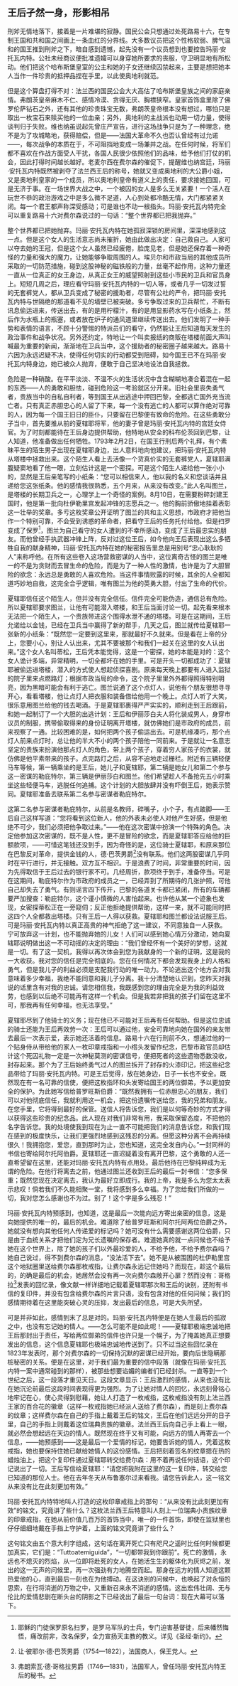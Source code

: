 ## 王后孑然一身，形影相吊

刑斧无情地落下，接着是一片难堪的寂静。国民公会只想通过处死路易十六，在专制王国和共和国之间画上一条血红的分界线。大多数议员把这个性格软弱、脾气温和的国王推到刑斧之下，暗自感到遗憾，起先没有一个议员想到也要控告玛丽·安托瓦内特。公社未经商议便批准遗孀可以身穿她所要求的丧服，守卫明显地有所松动。他们把这个哈布斯堡皇室的公主和她的子女还继续囚禁起来，主要是想把她本人当作一件珍贵的抵押品捏在手里，以此使奥地利就范。

但是这个算盘打得不对：法兰西的国民公会大大高估了哈布斯堡皇族之间的家庭亲情。弗朗茨皇帝麻木不仁、感情冷漠、贪得无厌、胸襟狭窄。皇家首饰盒里除了佛罗伦萨钻石之外，还有其他的珍贵珠宝无数，弗朗茨皇帝根本没有想过，哪怕只是取出一枚宝石来赎买他的一位血亲；另外，奥地利的主战派也动用一切力量，使得谈判归于失败。维也纳虽说起先曾庄严宣告，进行这场战争只是为了一种理念，绝不是为了攻城略地，获得赔偿，但是——法国大革命不久也否认曾经有过允诺——，每次战争的本质在于，不可阻挡地变成一场兼并之战。在任何时候，将军们都不喜欢在作战方面受人干扰，各国人民很少依照他们的品味，给予他们打仗的机会，因此打得时间越长越好。老麦尔西在费尔森的催促下，提醒维也纳宫廷，玛丽·安托瓦内特既然被剥夺了法兰西王后的称号，她就又变成奥地利的大公爵小姐，又是奥地利皇家的一个成员，所以奥地利皇帝有道义上的责任，要求接她回国，可是无济于事。在一场世界大战之中，一个被囚的女人是多么无关紧要！一个活人在玩世不恭的政治游戏之中是多么微不足道，人心到处都冷酷无情，大门都紧紧关闭。每一个君王都声称深受感动；可是谁也不动一根指头。玛丽·安托瓦内特完全可以重复路易十六对费尔森说过的一句话：“整个世界都已把我抛弃。”

整个世界都已把她抛弃。玛丽·安托瓦内特在她孤寂深锁的房间里，深深地感到这一点。但是这个女人的生活意志尚未摧折，她由此做出决定：自己救自己。人家可以夺去她的王冠，但是这个女人虽然已经疲倦，脸庞见老，但是她还保存着一种奇怪的力量和强大的魔力，让她能够争取周围的人。埃贝尔和市政当局的其他成员所采取的一切防范措施，碰到这股神秘的磁铁般的力量，丝毫不起作用，这种力量还一直从一位真正的女王身边，从真正女王的威望照射到这些小市民的卫兵和官员身上。短短几周之后，理应看守玛丽·安托瓦内特的一切人等，或者几乎一切发过誓的无套裤党人，都从卫兵变成了秘密的援助者，尽管有公社的严令，把玛丽·安托瓦内特与世隔绝的那道看不见的墙壁已被突破。多亏争取过来的卫兵帮忙，不断有讯息偷运进来，传送出去，有的是用柠檬汁，有的是用显影药水写在小纸条上，然后作为水瓶上的瓶塞，或者放在炉子的通风道里继续传送出去。他们发明了一种手势和表情的语言，不顾十分警惕的特派员们的看守，仍然能让王后知道每天发生的政治事件和战争状况。另外还约定，特地让一个叫卖报纸的商贩在塔楼前面大声叫喊最为重要的新闻，渐渐地在卫兵当中，这个援助者的秘密圈子越来越大。路易十六因为永远迟疑不决，使得任何切实的行动都受到阻碍，如今国王已不在玛丽·安托瓦内特身边，她已被众人抛弃，便敢于自己坚决地设法自我拯救。

危险是一种硝酸。在平平淡淡、不温不火的生活状况中含含糊糊地凑合着混在一起的东西——人的勇敢和胆怯，碰到危险这一考验就区分开来。旧社会里丧失勇气者，贵族当中的自私自利者，等到国王从出逃途中押回巴黎，全都逃亡国外充当流亡者。只有真正赤胆忠心的人留了下来，每一个没有逃亡的人都可以算作绝对可靠的人，因为每一个国王旧日的臣仆，只要留在巴黎便有致命的危险。在这些勇敢分子当中，首先要推从前的夏辖耶将军，他的妻子曾是玛丽·安托瓦内特的宫廷女侍官。为了时刻都能待在王后身边提供帮助，他特地从安全的科布伦茨回到巴黎，让人知道，他准备做出任何牺牲。1793年2月2日，在国王行刑后两个礼拜，有个素昧平生的陌生男子出现在夏辖耶身边，出人意料地向他建议，把玛丽·安托瓦内特从塔楼中拯救出来。这个陌生人看上去活像一个货真价实的无套裤党人，夏辖耶满腹疑窦地看了他一眼，立刻估计这是一个密探。可是这个陌生人递给他一张小小的，显然是王后亲笔写的小纸条：“您可以相信来人，他以我的名义和您谈话并且递给您这张纸条。他的感情我很熟悉，五个月来，从来没有改变。”此人名叫图兰，是塔楼的长期卫兵之一，心理学上一个奇怪的案例。8月10日，在需要粉碎封建王国时，他是第一批向杜伊勒里宫发起冲锋的志愿兵之一。他的胸前骄傲地挂着表彰这一壮举的奖章。多亏这枚奖章公开证明了图兰的共和主义思想，市政府才把他当作一个特别可靠，不会受到诱惑的革命者，把看守王后的任务托付给他。但是扫罗变成了保罗[^1]，图兰为自己看守的女人遭到的不幸所感动，变成了王后最忠实的朋友。而他曾经手执武器冲锋上阵，反对过这位王后，如今他向王后表现出这么多牺牲自我的献身精神，玛丽·安托瓦内特在她的秘密报告里总是用别号“忠心耿耿的人”来称呼他。在所有这些卷入这场营救密谋的人当中，这位离奇古怪的图兰是唯一的不是为贪财而去冒生命的危险，而是为了一种人性的激情，也许是为了大胆冒险的欲念：永远总是勇敢的人喜欢危险。当这件事情败露的时候，其余的人全都知道巧妙地自救，这完全合乎逻辑，唯有图兰为他的英勇大胆，付出了生命的代价。

夏辖耶信任这个陌生人，但并没有完全信任。信件完全可能伪造，通信总有危险。所以夏辖耶要求图兰，让他有可能潜入塔楼，和王后当面讨论一切。起先看来根本无法把一个陌生人，一个贵族带进这个围得水泄不通的塔楼。可是在这期间，王后允诺给以金钱，已经在卫兵当中赢得了新的帮手，几天之后，图兰就传给夏辖耶一张新的小纸条：“既然您一定要到这里来，那就最好不久就来。但是看在上帝的分上，您要小心，别让人认出来，尤其不要被那个和我们一起关在这里的女人认出来。”这个女人名叫蒂松，王后凭本能觉得，这是一个密探，她的本能是对的：这个女人诡计多端，异常精明，一切全都坏在她的手里。可是开头一切都成功了：夏辖耶被偷运进塔楼，潜入的方式使人想起侦探喜剧。原来每天晚上都要有人进入监狱的院子里来点燃路灯；根据市政当局的命令，这个院子里里外外都得照得特别明亮，因为黑暗可能会有利于逃亡。图兰说通了这个点灯人，说他有个朋友很想寻寻开心，看看塔楼，他让点灯人把衣服和装备借给他用一个晚上。点灯人听了大笑，很乐意用图兰给他的钱去喝酒。于是夏辖耶裹得严严实实的，顺利走到王后跟前，和她一起制订了一个大胆的出逃计划：王后和伊丽莎白夫人将化装成男人，身穿市议员的制服，携带偷取得来的身份证明离开塔楼，就仿佛她们是市政府的成员，前来视察了一通。比较困难的是，如何把两个孩子偷运出去。可是机缘凑巧，那个点灯人前来点灯时，总让他的半大不小的两个孩子陪他一同前来。于是就让一名意志坚定的贵族来扮演他那点灯人的角色，带上两个孩子，穿着穷人家孩子的衣裳，就仿佛是他平素带来的孩子。点完路灯之后，从容不迫地走过栅栏。附近有三辆轻便马车等候，第一辆乘坐的是王后，她儿子和夏辖耶，第二辆是她女儿和第二个参与这一密谋的勒庇特尔，第三辆是伊丽莎白和图兰。他们希望趁人不备抢先五小时乘坐这些轻便马车，逃脱任何追捕。这个计划的大胆放肆并没有吓倒王后，她表示赞同。夏辖耶准备去联系第二名参与密谋者勒庇特尔。

这第二名参与密谋者勒庇特尔，从前是名教师，碎嘴子，小个子，有点跛脚——王后自己这样写道：“您将看到这位新人，他的外表未必使人对他产生好感，但是他绝不可少，我们必须把他争取过来。”——他在这次密谋中扮演一个特殊的角色。决定他参加这次密谋的，既不是人性，更不是冒险的欲念，而是夏辖耶答应给他的巨额款项，——可惜这笔钱还没到手，因为奇怪的是，这位骑士夏辖耶，和原来那位在巴黎反对革命，提供金钱的人，德·巴茨男爵[^2]没有联系。他们这两股密谋几乎同时在平行进行，并无接触。双方互不相识。于是浪费了时间，非常重要的时间，因为先得取信于王后过去的银行家不可。几经周折，款项终于到手，准备停当。可是在这期间，勒庇特尔作为市政府的成员之一，已经弄到了所期待的几张护照，可他自己却失去了勇气。有则谣言四下传开，巴黎的各道关卡都已紧闭，所有的车辆都要严加搜查：勒庇特尔，这个谨小慎微的人害怕起来。也许他从某一个迹象也发现，女密探蒂松正在一旁窥伺；反正他拒绝提供帮助，这样一来，就不可能同时把这四个人全都救出塔楼。只有王后一人得以获救。夏辖耶和图兰都设法说服王后。可是玛丽·安托瓦内特以真正高贵的神气拒绝了这一建议，不同意独自一人获救。宁可放弃这一计划，也不能抛弃她的儿女！人们可以感到她心情万分激动，她向夏辖耶说明做出这一不可动摇的决定的理由：“我们曾经怀有一个美好的梦想，这就是一切。有了这一契机，我得以再次体会到您为我献身的一个新的证明，这是我的一大收获。我对您的信任是完全彻底的。您在任何情况下都会发现我身上的人格和勇气，但是我儿子的利益必须是支配我行动的唯一动力。不论逃出这个地方会对我意味着多少幸福，我绝不能同意和我儿子分离。我十分清楚地认识到，您昨天对我说的话里含有对我的忠诚。请您相信我，我既感到您的理由完全是为我的利益效劳，也感到以后绝不可能再有这样一个机会。但是我若非把我的孩子们留在这里不可，那我再有任何幸福，也无法享受。”

夏辖耶尽到了他骑士的义务；现在他已不可能对王后再有任何帮助。但是这位忠诚的骑士还能为王后再效劳一次：王后可以通过他，安全可靠地向她在国外的亲友带去最后一次表示爱，表示她还活着的信息。路易十六在行刑前不久，想通过他的一个贴身侍从带给他的家人一枚印章戒指和一小绺头发留作纪念，巴黎市政官员却估计这个死囚礼物一定是一次神秘莫测的密谋信号，便把死者的这些遗物悉数没收，封存起来。那个为了王后始终勇气过人的图兰拆开了封存的火漆印记，把这些纪念品带给了玛丽·安托瓦内特。可是王后觉得，放在她身边，日子一长也不安全。既然现在有一名可靠的信使，便把这枚指环和头发寄给国王的两位御弟，予以更加安全的保护。为此她写信给普罗旺斯伯爵：“既然我拥有一位赤胆忠心的朋友，我们可以对他彻底信任，我就利用这一机会，把这份遗嘱传送给您，我的兄弟和朋友。在您手里，它将得到最好的保管。送信人将告诉您，我们是以何等奇妙的方式才得以获得这些珍贵的纪念品。此人现在对我们非常有用，我采取保留态度，不把他的名字告诉您。我的处境使我到现在为止一直不可能把我们的消息告诉您，和我们现在感到的极度快乐，让我们更强烈地感到这残忍的分离。但愿这种分离不会再持续很久！我拥抱您，爱您，直到那时为止，您也知道，这完全发自内心。”一封同样的书信也寄给阿尔托阿伯爵。夏辖耶还一直迟疑着没有离开巴黎，这个勇敢的人还一直希望留在这里，还能对玛丽·安托瓦内特有点用处。最后他待在巴黎纯粹成为无谓的危险。在他行将离去之前，他通过图兰还收到王后的最后一封书信：“您多保重；既然您现在决定离去，我认为最好立即成行。我的上帝，我是多么为您太太表示悲叹！倘若我们不久能相聚一堂，我将感到多么幸福。为了您给我们所做的一切，我对您怎么感谢也不为过。别了！这个字是多么残忍！”

玛丽·安托瓦内特预感到，也知道，这是最后一次能向远方寄出亲密的信息，这是向她提供的唯一的，最后的机会。难道除了给普罗旺斯和阿尔托阿两位伯爵之外，她就没有想向其他任何人传递爱的标记吗？她可没有什么需要感谢这两位伯爵，只是由于血统关系才把他们定为兄长遗嘱的保存者。难道她真的就一点问候也不给予她在这个世界上，除了她的孩子们以外最珍爱的人，不给予他，不给予费尔森吗？她自己说过，得不到费尔森的消息，“没法活下去”。她不是从被围困的杜伊勒里宫这个地狱圈里送给费尔森那枚戒指，让费尔森永远记住她吗？而现在，趁这个最后的，的确是最后的机会，她居然会没有再一次向费尔森敞开心扉？然而没有：哥格拉[^3]发表的回忆录，像文献一样详细地记载着夏辖耶那次和王后的诀别，还附有书信的复印件，并没有包含给费尔森的片言只语，没有包含对他的任何问候；我们的感情期待着在这里能突破心灵的压抑，发出最后的信息，可是大失所望。

可是并非如此，感情到末了总是对的。玛丽·安托瓦内特便是在她人生最后的孤寂之中，也没有忘记她的情人。——怎么可能不是如此呢！——夏辖耶极端忠诚地把王后那封出于责任，写给两位御弟的信件也许只是一个幌子，为了掩盖她真正想要发出的信息，这个信息夏辖耶也极端忠诚地传送到了。只不过当这些回忆录在1823年发表时，那个对费尔森的一切保持沉默的密谋已经开始，要向后世隐瞒那桩秘密的关系。便是在这里，对于我们最为重要的信中段落（就像在玛丽·安托瓦内特一案中通常碰到的那样），被那些想要谄媚的编者们已经封杀。一直等到一个世纪之后，这一段落才重见天日。这段文章显示：王后激烈的感情，从来也没有比在她沉沦前最后这段时间表现得更为强烈。为了让她对情人的回忆，永远刻骨铭心地牢记在心，使心灵得到慰藉，她让人打造了一枚戒指，这枚戒指没有刻上法兰西王家的百合花的徽章（这样一枚戒指她已经派人送给了费尔森），而是刻上费尔森的纹章；这样费尔森在自己的手指上戴着王后的铭文，王后在他们远远分开的日子里，自己的手指上则戴着这位瑞典贵族的徽章。法兰西王后向自己手上看上一眼，就必然会想起远在天边的情人。既然现在终于又有可能，向远方的情人再寄去一个信息，——她预感到——这是最后一个爱情的标记，她要告诉她的情人，凭着这枚戒指，她也要保持住她已献给她情人的这份感情。王后把刻着签名的纹章摁在热的蜡烛油上，把这个复印件通过夏辖耶转交给费尔森：用不着再说任何话语，这个印记说出了一切。王后写信给夏辖耶：“请您把我附在这里的这一复印件，转交给您已知道的那位人士。他在去年冬天从布鲁塞尔过来看我。请您告诉此人，这一铭文从来没有比在此刻更加有效。”

玛丽·安托瓦内特特地叫人打造的这枚印章戒指上的那句：“从来没有比此刻更加有效”的铭文，究竟讲了些什么？这枚法兰西王后特意叫人刻上一位瑞典小贵族纹章的印章戒指，在她从前价值几百万的首饰当中，唯一的一件首饰，即使在监狱里也仔仔细细地戴在手指上守护着，上面的铭文究竟讲了些什么？

这句铭文由五个意大利字组成，这句话在离开死亡只有咫尺之遥时比任何时候都更加真实，它们是：“Tuttoatemiguida”，“一切都带我到你跟前”。死亡的激情，永远也不熄灭的烈焰，从一位即将赴死的女人，在她活生生的躯体化为灰烬之前，发出的这一无声的问候里，再一次强劲有力地腾空而起。那身在远方的情人知道这颗热爱他的心，直到最后一刻也在为他搏动。在这诀别的问候中，也唤起了对永恒的思索，在行将消逝的万物之中，又重新召来永不消逝的感情。这出宏伟壮阔、无与伦比的爱情悲剧在断头台的阴影之下已经说出了最后一句台词：现在大幕可以落下。

[^1]: 耶稣的门徒保罗原名扫罗，是罗马军队的士兵，专门迫害基督徒，后来幡然悔悟，痛改前非，改名保罗，全力宣扬天主教的教义。详见《圣经·新约》。
[^2]: 让·彼耶尔·德·巴茨男爵（1754—1822），法国商人，保王党人。
[^3]: 弗朗索瓦·德·哥格拉男爵（1746—1831），法国军人，曾任玛丽·安托瓦内特王后的秘书。

